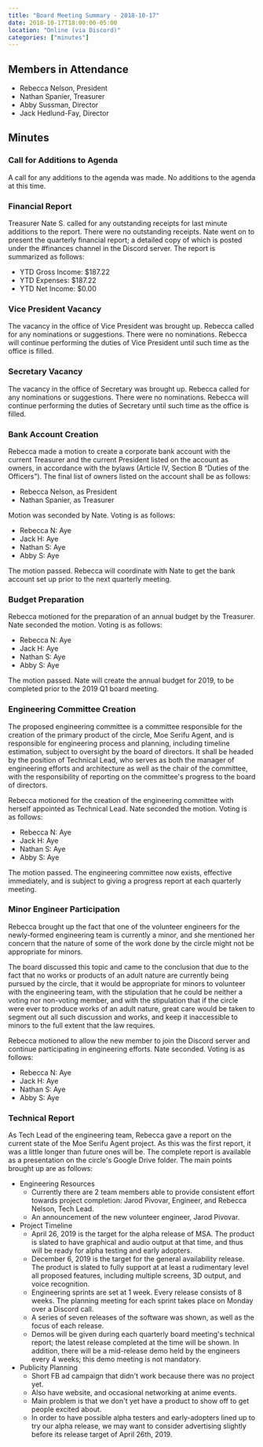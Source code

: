```yaml
---
title: "Board Meeting Summary - 2018-10-17"
date: 2018-10-17T18:00:00-05:00
location: "Online (via Discord)"
categories: ["minutes"]
---
```

## Members in Attendance

* Rebecca Nelson, President
* Nathan Spanier, Treasurer
* Abby Sussman, Director
* Jack Hedlund-Fay, Director

## Minutes
### Call for Additions to Agenda
A call for any additions to the agenda was made. No additions to the agenda at
this time.

### Financial Report
Treasurer Nate S. called for any outstanding receipts for last minute additions
to the report. There were no outstanding receipts. Nate went on to present the
quarterly financial report; a detailed copy of which is posted under the
#finances channel in the Discord server. The report is summarized as follows:

* YTD Gross Income: $187.22
* YTD Expenses: $187.22
* YTD Net Income: $0.00

### Vice President Vacancy
The vacancy in the office of Vice President was brought up. Rebecca called for
any nominations or suggestions. There were no nominations. Rebecca will continue
performing the duties of Vice President until such time as the office is filled.

### Secretary Vacancy
The vacancy in the office of Secretary was brought up. Rebecca called for any
nominations or suggestions. There were no nominations. Rebecca will continue
performing the duties of Secretary until such time as the office is filled.

### Bank Account Creation
Rebecca made a motion to create a corporate bank account with the current
Treasurer and the current President listed on the account as owners, in
accordance with the bylaws (Article IV, Section B “Duties of the Officers”). The
final list of owners listed on the account shall be as follows: 

* Rebecca Nelson, as President
* Nathan Spanier, as Treasurer

Motion was seconded by Nate. Voting is as follows:

* Rebecca N: Aye
* Jack H: Aye
* Nathan S: Aye
* Abby S: Aye

The motion passed. Rebecca will coordinate with Nate to get the bank account set
up prior to the next quarterly meeting.

### Budget Preparation
Rebecca motioned for the preparation of an annual budget by the Treasurer. Nate
seconded the motion. Voting is as follows:

* Rebecca N: Aye
* Jack H: Aye
* Nathan S: Aye
* Abby S: Aye

The motion passed. Nate will create the annual budget for 2019, to be completed
prior to the 2019 Q1 board meeting.

### Engineering Committee Creation
The proposed engineering committee is a committee responsible for the creation
of the primary product of the circle, Moe Serifu Agent, and is responsible for
engineering process and planning, including timeline estimation, subject to
oversight by the board of directors. It shall be headed by the position of
Technical Lead, who serves as both the manager of engineering efforts and
architecture as well as the chair of the committee, with the responsibility of
reporting on the committee's progress to the board of directors.

Rebecca motioned for the creation of the engineering committee with herself
appointed as Technical Lead. Nate seconded the motion. Voting is as follows:

* Rebecca N: Aye
* Jack H: Aye
* Nathan S: Aye
* Abby S: Aye

The motion passed. The engineering committee now exists, effective immediately,
and is subject to giving a progress report at each quarterly meeting.

### Minor Engineer Participation
Rebecca brought up the fact that one of the volunteer engineers for the
newly-formed engineering team is currently a minor, and she mentioned her
concern that the nature of some of the work done by the circle might not be
appropriate for minors.

The board discussed this topic and came to the conclusion that due to the fact
that no works or products of an adult nature are currently being pursued by the
circle, that it would be appropriate for minors to volunteer with the
engineering team, with the stipulation that he could be neither a voting nor
non-voting member, and with the stipulation that if the circle were ever to
produce works of an adult nature, great care would be taken to segment out all
such discussion and works, and keep it inaccessible to minors to the full extent
that the law requires.

Rebecca motioned to allow the new member to join the Discord server and continue
participating in engineering efforts. Nate seconded. Voting is as follows:

* Rebecca N: Aye
* Jack H: Aye
* Nathan S: Aye
* Abby S: Aye

### Technical Report
As Tech Lead of the engineering team, Rebecca gave a report on the current state
of the Moe Serifu Agent project. As this was the first report, it was a little
longer than future ones will be. The complete report is available as a
presentation on the circle's Google Drive folder. The main points brought up are
as follows:

* Engineering Resources
	* Currently there are 2 team members able to provide consistent effort
	towards project completion: Jarod Pivovar, Engineer, and Rebecca Nelson,
	Tech Lead.
	* An announcement of the new volunteer engineer, Jarod Pivovar.
* Project Timeline
	* April 26, 2019 is the target for the alpha release of MSA. The product is
	slated to have graphical and audio output at that time, and thus will be
	ready for alpha testing and early adopters.
	* December 6, 2019 is the target for the general availability release. The
	product is slated to fully support at at least a rudimentary level all
	proposed features, including multiple screens, 3D output, and voice
	recognition.
	* Engineering sprints are set at 1 week. Every release consists of 8 weeks.
	The planning meeting for each sprint takes place on Monday over a Discord
	call.
	* A series of seven releases of the software was shown, as well as the focus
	of each release.
	* Demos will be given during each quarterly board meeting's technical
	report; the latest release completed at the time will be shown. In addition,
	there will be a mid-release demo held by the engineers every 4 weeks; this
	demo meeting is not mandatory.
* Publicity Planning
	* Short FB ad campaign that didn't work because there was no project yet.
	* Also have website, and occasional networking at anime events.
	* Main problem is that we don't yet have a product to show off to get people
	excited about.
	* In order to have possible alpha testers and early-adopters lined up to try
	our alpha release, we may want to consider advertising slightly before its
	release target of April 26th, 2019.
